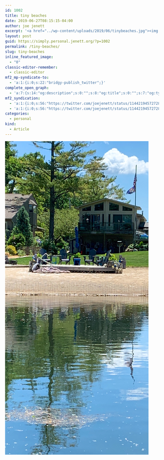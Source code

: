 ```yaml
---
id: 1002
title: tiny beaches
date: 2019-06-27T08:15:15-04:00
author: joe jenett
excerpt: '<a href="../wp-content/uploads/2019/06/tinybeaches.jpg"><img class="alignnone size-full wp-image-1001" src="../wp-content/uploads/2019/06/tinybeaches.jpg" alt="" width="1842" height="4013" /></a>'
layout: post
guid: https://simply.personal.jenett.org/?p=1002
permalink: /tiny-beaches/
slug: tiny-beaches
inline_featured_image:
  - "0"
classic-editor-remember:
  - classic-editor
mf2_mp-syndicate-to:
  - 'a:1:{i:0;s:22:"bridgy-publish_twitter";}'
complete_open_graph:
  - 'a:7:{s:14:"og:description";s:0:"";s:8:"og:title";s:0:"";s:7:"og:type";s:0:"";s:12:"twitter:card";s:7:"summary";s:15:"twitter:creator";s:0:"";s:19:"twitter:description";s:0:"";s:8:"og:image";s:0:"";}'
mf2_syndication:
  - 'a:1:{i:0;s:56:"https://twitter.com/joejenett/status/1144219457272852486";}'
  - 'a:1:{i:0;s:56:"https://twitter.com/joejenett/status/1144219457272852486";}'
categories:
  - personal
kind:
  - Article
---
```

[<img loading="lazy" src="../wp-content/uploads/2019/06/tinybeaches.jpg" alt="" />](../wp-content/uploads/2019/06/tinybeaches.jpg)